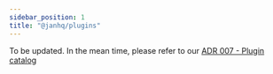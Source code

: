 ```yaml
---
sidebar_position: 1
title: "@janhq/plugins"
---
```


To be updated. In the mean time, please refer to our [ADR 007 - Plugin catalog](https://github.com/janhq/jan/blob/main/adr/adr-007-jan-plugin-catalog.md)